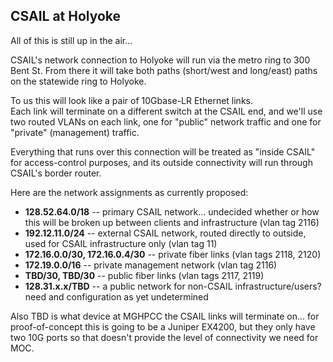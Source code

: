 ## CSAIL at Holyoke
All of this is still up in the air...

CSAIL's network connection to Holyoke will run via the metro ring to 300 Bent St. 
From there it will take both paths (short/west and long/east) paths on the statewide ring to Holyoke.

To us this will look like a pair of 10Gbase-LR Ethernet links.  
Each link will terminate on a different switch at the CSAIL end, and we'll use two routed VLANs on each link, 
one for "public" network traffic and one for "private" (management) traffic.

Everything that runs over this connection will be treated as "inside CSAIL" for access-control purposes, 
and its outside connectivity will run through CSAIL's border router.

Here are the network assignments as currently proposed:
 -  **128.52.64.0/18** -- primary CSAIL network... undecided whether or how this will be broken up between clients and infrastructure (vlan tag 2116)
 -  **192.12.11.0/24** -- external CSAIL network, routed directly to outside, used for CSAIL infrastructure only (vlan tag 11)
 -  **172.16.0.0/30, 172.16.0.4/30** -- private fiber links (vlan tags 2118, 2120)
 -  **172.19.0.0/16** -- private management network (vlan tag 2116)
 -  **TBD/30, TBD/30** -- public fiber links (vlan tags 2117, 2119)
 -  **128.31.x.x/TBD** -- a public network for non-CSAIL infrastructure/users? need and configuration as yet undetermined

Also TBD is what device at MGHPCC the CSAIL links will terminate on... for proof-of-concept this is going to be a Juniper EX4200, 
but they only have two 10G ports so that doesn't provide the level of connectivity we need for MOC.
